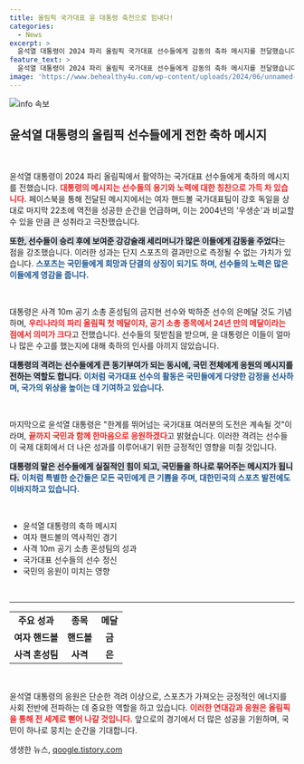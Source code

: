 ```yaml
---
title: 올림픽 국가대표 윤 대통령 축전으로 힘내다!
categories:
  - News
excerpt: >
  윤석열 대통령이 2024 파리 올림픽 국가대표 선수들에게 감동의 축하 메시지를 전달했습니다. 우생순의 재현과 첫 메달 소식에 강한 응원을 보낸 그는 국민과 함께 선수들의 도전을 응원하겠다고 강조했습니다.
feature_text: >
  윤석열 대통령이 2024 파리 올림픽 국가대표 선수들에게 감동의 축하 메시지를 전달했습니다. 우생순의 재현과 첫 메달 소식에 강한 응원을 보낸 그는 국민과 함께 선수들의 도전을 응원하겠다고 강조했습니다.
image: 'https://www.behealthy4u.com/wp-content/uploads/2024/06/unnamed-file.png'
---
```


<p><img src="https://www.behealthy4u.com/wp-content/uploads/2024/06/unnamed-file.png" alt="info 속보" /></p>

<h2 data-ke-size="size26">윤석열 대통령의 올림픽 선수들에게 전한 축하 메시지</h2>

<p data-ke-size="size16">&nbsp;</p>

<p>윤석열 대통령이 2024 파리 올림픽에서 활약하는 국가대표 선수들에게 축하의 메시지를 전했습니다. <strong><b><span style="color: #ee2323;">대통령의 메시지는 선수들의 용기와 노력에 대한 칭찬으로 가득 차 있습니다.</span></b></strong> 페이스북을 통해 전달된 메시지에서는 여자 핸드볼 국가대표팀이 강호 독일을 상대로 마지막 22초에 역전을 성공한 순간을 언급하며, 이는 2004년의 '우생순'과 비교할 수 있을 만큼 큰 성취라고 극찬했습니다. </p>

<p><b><span style="background-color: #21538527;">또한, 선수들이 승리 후에 보여준 강강술래 세리머니가 많은 이들에게 감동을 주었다</span></b>는 점을 강조했습니다. 이러한 성과는 단지 스포츠의 결과만으로 측정될 수 없는 가치가 있습니다. <b><span style="color: #1a5490;">스포츠는 국민들에게 희망과 단결의 상징이 되기도 하며, 선수들의 노력은 많은 이들에게 영감을 줍니다.</span></b></p>

<p data-ke-size="size16">&nbsp;</p>

<p>대통령은 사격 10m 공기 소총 혼성팀의 금지현 선수와 박하준 선수의 은메달 것도 기념하며, <strong><b><span style="color: #ee2323;">우리나라의 파리 올림픽 첫 메달이자, 공기 소총 종목에서 24년 만의 메달이라는 점에서 의미가 크다</span></b></strong>고 전했습니다. 선수들의 뒷받침을 받으며, 윤 대통령은 이들이 얼마나 많은 수고를 했는지에 대해 축하의 인사를 아끼지 않았습니다. </p>

<p><b><span style="background-color: #21538527;">대통령의 격려는 선수들에게 큰 동기부여가 되는 동시에, 국민 전체에게 응원의 메시지를 전하는 역할도 합니다.</span></b> <b><span style="color: #1a5490;">이처럼 국가대표 선수의 활동은 국민들에게 다양한 감정을 선사하며, 국가의 위상을 높이는 데 기여하고 있습니다.</span></b></p>

<p data-ke-size="size16">&nbsp;</p>

<p>마지막으로 윤석열 대통령은 "한계를 뛰어넘는 국가대표 여러분의 도전은 계속될 것"이라며, <strong><b><span style="color: #ee2323;">끝까지 국민과 함께 한마음으로 응원하겠다</span></b></strong>고 밝혔습니다. 이러한 격려는 선수들이 국제 대회에서 더 나은 성과를 이루어내기 위한 긍정적인 영향을 미칠 것입니다. </p>

<p><b><span style="background-color: #21538527;">대통령의 말은 선수들에게 실질적인 힘이 되고, 국민들을 하나로 묶어주는 메시지가 됩니다.</span></b> <b><span style="color: #1a5490;">이처럼 특별한 순간들은 모든 국민에게 큰 기쁨을 주며, 대한민국의 스포츠 발전에도 이바지하고 있습니다.</span></b></p>

<p data-ke-size="size16">&nbsp;</p>

<ul>
  <li>윤석열 대통령의 축하 메시지</li>
  <li>여자 핸드볼의 역사적인 경기</li>
  <li>사격 10m 공기 소총 혼성팀의 성과</li>
  <li>국가대표 선수들의 선수 정신</li>
  <li>국민의 응원이 미치는 영향</li>
</ul>

<p data-ke-size="size16">&nbsp;</p>

<hr>

<table style="width: 100%;">
  <tr>
    <td style="text-align: center; height: 17px;"><b>주요 성과</b></td>
    <td style="text-align: center; height: 17px;"><b>종목</b></td>
    <td style="text-align: center; height: 17px;"><b>메달</b></td>
  </tr>
  <tr>
    <td style="text-align: center; height: 17px;"><b>여자 핸드볼</b></td>
    <td style="text-align: center; height: 17px;"><b>핸드볼</b></td>
    <td style="text-align: center; height: 17px;"><b>금</b></td>
  </tr>
  <tr>
    <td style="text-align: center; height: 17px;"><b>사격 혼성팀</b></td>
    <td style="text-align: center; height: 17px;"><b>사격</b></td>
    <td style="text-align: center; height: 17px;"><b>은</b></td>
  </tr>
</table>

<p data-ke-size="size16">&nbsp;</p>

<p>윤석열 대통령의 응원은 단순한 격려 이상으로, 스포츠가 가져오는 긍정적인 에너지를 사회 전반에 전파하는 데 중요한 역할을 하고 있습니다. <strong><b><span style="color: #ee2323;">이러한 연대감과 응원은 올림픽을 통해 전 세계로 뻗어 나갈 것입니다.</span></b></strong> 앞으로의 경기에서 더 많은 성공을 기원하며, 국민이 하나로 뭉치는 순간을 기대합니다.</p>
생생한 뉴스, <a href="https://qoogle.tistory.com" rel="dofollow">qoogle.tistory.com</a>


